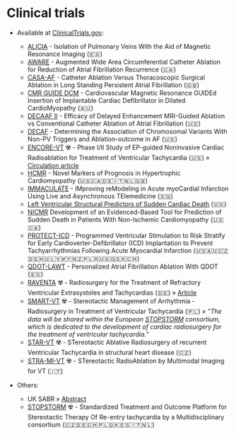 # Clinical trials

- Available at [ClinicalTrials.gov](https://clinicaltrials.gov):

  - [ALICIA](https://clinicaltrials.gov/ct2/show/NCT02698631) - Isolation of Pulmonary Veins With the Aid of Magnetic Resonance Imaging (🇪🇸)
  - [AWARE](https://clinicaltrials.gov/ct2/show/NCT02150902) - Augmented Wide Area Circumferential Catheter Ablation for Reduction of Atrial Fibrillation Recurrence (🇨🇦)
  - [CASA-AF](https://clinicaltrials.gov/ct2/show/NCT02755688) - Catheter Ablation Versus Thoracoscopic Surgical Ablation in Long Standing Persistent Atrial Fibrillation (🇬🇧)
  - [CMR GUIDE DCM](https://clinicaltrials.gov/ct2/show/NCT03993730) - Cardiovascular Magnetic Resonance GUIDEd Insertion of Implantable Cardiac Defibrillator in Dilated CardioMyopathy (🇦🇺)
  - [DECAAF II](https://clinicaltrials.gov/ct2/show/NCT02529319) - Efficacy of Delayed Enhancement MRI-Guided Ablation vs Conventional Catheter Ablation of Atrial Fibrillation (🇺🇸)
  - [DECAF](https://clinicaltrials.gov/ct2/show/NCT01751607) - Determining the Association of Chromosomal Variants With Non-PV Triggers and Ablation-outcome in AF (🇺🇸)
  - [ENCORE-VT](https://clinicaltrials.gov/ct2/show/NCT02919618) ☢️ - Phase I/II Study of EP-guided Noninvasive Cardiac Radioablation for Treatment of Ventricular Tachycardia (🇺🇸) » [Circulation article](https://www.ahajournals.org/doi/10.1161/CIRCULATIONAHA.118.038261)
  - [HCMR](https://clinicaltrials.gov/ct2/show/NCT01915615) - Novel Markers of Prognosis in Hypertrophic Cardiomyopathy (🇺🇸🇨🇦🇩🇪🇮🇹🇳🇱🇬🇧)
  - [IMMACULATE](https://clinicaltrials.gov/ct2/show/NCT02468349) - IMproving reModeling in Acute myoCardial Infarction Using Live and Asynchronous TElemedicine (🇸🇬)
  - [Left Ventricular Structural Predictors of Sudden Cardiac Death](https://clinicaltrials.gov/ct2/show/NCT01076660) (🇺🇸)
  - [NICMR](https://clinicaltrials.gov/ct2/show/NCT02657967) Development of an Evidenced-Based Tool for Prediction of Sudden Death in Patients With Non-Ischemic Cardiomyopathy (🇺🇸🇨🇦)
  - [PROTECT-ICD](https://clinicaltrials.gov/ct2/show/NCT03588286) - Programmed Ventricular Stimulation to Risk Stratify for Early Cardioverter-Defibrillator (ICD) Implantation to Prevent Tachyarrhythmias Following Acute Myocardial Infarction (🇺🇸🇦🇺🇨🇿🇩🇪🇭🇺🇱🇻🇲🇾🇳🇿🇵🇱🇷🇺🇸🇬🇸🇰🇨🇭)
  - [QDOT-LAWT](https://clinicaltrials.gov/ct2/show/NCT04298177) - Personalized Atrial Fibrillation Ablation With QDOT (🇪🇸)
  - [RAVENTA](https://clinicaltrials.gov/ct2/show/NCT03867747) ☢️ - Radiosurgery for the Treatment of Refractory Ventricular Extrasystoles and Tachycardias (🇩🇪) » [Article](https://link.springer.com/article/10.1007/s00392-020-01650-9)
  - [SMART-VT](https://clinicaltrials.gov/ct2/show/NCT04642963) ☢️ - Stereotactic Management of Arrhythmia - Radiosurgery in Treatment of Ventricular Tachycardia (🇵🇱) » _“The data will be shared within the European [STOPSTORM](https://stopstorm.eu/en) consortium, which is dedicated to the development of cardiac radiosurgery for the treatment of ventricular tachycardia.”_
  - [STAR-VT](https://clinicaltrials.gov/ct2/show/NCT03819504) ☢️ - STereotactic Ablative Radiosurgery of recurrent Ventricular Tachycardia in structural heart disease (🇨🇿)
  - [STRA-MI-VT](https://clinicaltrials.gov/ct2/show/NCT04066517) ☢️ - STereotactic RadioAblation by Multimodal Imaging for VT (🇮🇹)

- Others:

  - UK SABR » [Abstract](https://www.radiographyonline.com/article/S1078-8174(19)30182-8/fulltext)
  - [STOPSTORM](https://stopstorm.eu/en) ☢️ - Standardized Treatment and Outcome Platform for Stereotactic Therapy Of Re-entry tachycardia by a Multidisciplinary consortium (🇨🇿🇩🇪🇨🇭🇵🇱🇩🇰🇪🇸🇮🇹🇳🇱)
